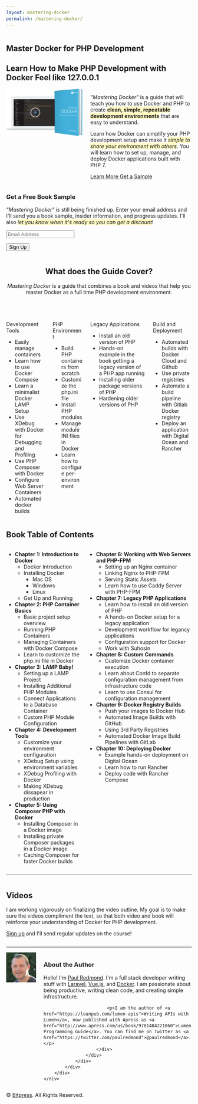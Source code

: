 ```yaml
---
layout: mastering-docker
permalink: /mastering-docker/
---
```

<section class="hero section header is-small has-text-centered">
    <div class="container">
        <div class="columns">
            <div class="column is-10 is-offset-1 ">
                <h1 class="title size-medium is-spaced is-intro">Master Docker for <strong>PHP Development</strong></h1>
                <h2 class="subtitle">Learn How to Make PHP Development with Docker Feel like <strong>127.0.0.1</strong></h2>
            </div>
        </div>
        <div class="columns">
            <!-- <div class="column is-half is-offset-one-quarter">
                <p>
                    Learn modern approaches to using Docker as a PHP development environment. You will be able to develop, debug, and master your local environment with this book. Your company is probably thinking about—or is already—using Docker. <strong>Are you ready?</strong>
                </p>
            </div> -->
        </div>
    </div>
</section>

<section class="hero section is-small intro">
    <div class="container is-fullhd" style="">
        <div class="columns level">
            <div class="column is-8-desktop is-6-tablet has-text-centered level-left">
                <div class="columns">
                    <div class="column is-10-desktop is-offset-1-desktop">
                        <img src="/assets/images/docker-book/docker-php-lead-product-no-phone.png" />
                    </div>
                </div>
            </div>
            <div class="column is-4-desktop is-6-tablet has-text-left level-right">
                <p class="title is-4 is-spaced">
                    <em>"Mastering Docker"</em> is a guide that will teach you how to use Docker and PHP to create <strong style="background: #FFF9C4">clean, simple, repeatable development environments</strong> that are easy to understand.
                </p>
                <p class="pad-b">
                    Learn how Docker can simplify your PHP development setup and make it <em style="background: #FFF9C4">simple to share your environment with others</em>. You will learn how to set up, manage, and deploy Docker applications built with PHP 7.
                </p>
                <p>
                   <!-- <a class="button is-info buy-button mb-1-mobile w-100-mobile" href="https://leanpub.com/docker-for-php-developers" target="_blank">
                        <span>$9</span>
                        Early Access Version
                    </a> -->
                    <a class="button is-info mb-1-mobile w-100-mobile" href="#contents">
                        Learn More
                    </a>
                    <a class="button mb-1-mobile w-100-mobile" href="#sample">Get a Sample</a>
                </p>
            </div>
        </div>
    </div>
</section>

<section class="section email-signup" id="sample">
    <div class="container">
        <div class="content">
            <div class="columns">
                <div class="column is-offset-3 is-6">
                    <script src="https://assets.convertkit.com/assets/CKJS4.js?v=21"></script>
                    <div id="ck_success_msg" class="notification is-success"  style="display:none;">
                      <p>Success! Check your email for a sample soon.</p>
                    </div>
                    <!--  Form starts here  -->
                    <form id="ck_subscribe_form" class="ck_subscribe_form" action="https://app.convertkit.com/landing_pages/251217/subscribe" data-remote="true">
                      <input type="hidden" value="{&quot;form_style&quot;:&quot;naked&quot;}" id="ck_form_options">
                      <input type="hidden" name="id" value="251217" id="landing_page_id">
                        <h3>Get a Free Book Sample</h3>
                        <div>
                            <p class="pad-b">
                                <em>"Mastering Docker"</em> is still being finished up. Enter your email address and I'll send you a book sample, insider information, and progress updates. I'll also <em style="background: #FFF9C4">let you know when it's ready so you can get a discount</em>!
                            </p>
                        </div>
                    <div id="ck_error_msg" class="notification is-danger" style="display:none;">
                      <p>There was an error submitting your subscription. Please try again.</p>
                    </div>
                      <div class="field has-addons">
                          <p class="control is-expanded">
                              <input class="input" type="email" name="email" value="" required placeholder="Email Address" />
                          </p>
                          <p class="control">
                              <button class="button is-primary" type="submit" id="ck_subscribe_button">Sign Up</button>
                          </p>
                      </div>
                    </form>
                </div>
            </div>
        </div>
    </div>
</section>

<section class="section book-contents" id="contents">
    <div class="container">
        <div class="content">
            <header class="column is-6-desktop is-offset-3-desktop">
                <h2 class="title has-text-centered">What does the Guide Cover?</h2>
                <p style="margin-bottom: 2rem"><em>Mastering Docker</em> is a guide that combines a book and videos that help you master Docker as a full time PHP development environment.</p>
            </header>
            <div class="whats-inside columns is-multiline">
                <div class="column is-3-desktop is-6-tablet">
                    <div class="content info-box">
                        <p class="title is-4">
                            Development Tools
                        </p>
                        <!-- <p>One of the toughest challenges when trying out Docker is learning how to get comfortable with Docker.</p> -->
                        <ul>
                            <li>Easily manage containers</li>
                            <li>Learn how to use Docker Compose</li>
                            <li>Learn a minimalist Docker LAMP Setup</li>
                            <li>Use XDebug with Docker for Debugging and Profiling</li>
                            <li>Use PHP Composer with Docker</li>
                            <li>Configure Web Server Containers</li>
                            <li>Automated docker builds</li>
                        </ul>
                    </div>
                </div>
                <div class="column is-3-desktop is-6-tablet">
                    <div class="content info-box">
                        <p class="title is-4">PHP Environment</p>
                        <!-- <p>Learn through examples that walk you through installing PHP modules, INI files, and running web servers.</p> -->
                        <ul>
                            <li>Build PHP containers from scratch</li>
                            <li>Customize the php.ini file</li>
                            <li>Install PHP modules</li>
                            <li>Manage module INI files in Docker</li>
                            <li>Learn how to configure per-environment</li>
                        </ul>
                    </div>
                </div>
                <div class="column is-3-desktop is-6-tablet">
                    <div class="content info-box">
                        <p class="title is-4">Legacy Applications</p>
                        <!-- <p>Let's face it, most of us have worked with that old PHP application running on legacy hardware.</p> -->
                        <ul>
                            <li>Install an old version of PHP</li>
                            <li>Hands-on example in the book getting a legacy version of a PHP app running</li>
                            <li>Installing older package versions of PHP</li>
                            <li>Hardening older versions of PHP</li>
                        </ul>
                    </div>
                </div>
                <div class="column is-3-desktop is-6-tablet">
                    <div class="content info">
                        <p class="title is-4">Build and Deployment</p>
                        <!-- <p>You need to eventually build images and deploy them to production. We will automate builds and walk through deploying to the cloud.</p> -->
                        <ul>
                            <li>Automated builds with Docker Cloud and Github</li>
                            <li>Use private registries</li>
                            <li>Automate a build pipeline with Gitlab Docker registry</li>
                            <li>Deploy an application with Digital Ocean and Rancher</li>
                        </ul>
                    </div>
                </div>
            </div>
        </div>
    </div>
</section>

<section class="section table-of-contents">
    <div class="container">
        <div class="content">
            <h1 class="title has-text-centered">
                <span class="icon">
                    <i class="fa fa-list" aria-hidden="true"></i>
                </span>
                Book Table of Contents
            </h1>
            <div class="columns">
                <div class="column is-10 is-offset-1">
                    <div class="columns">
                        <div class="column is-6">
                            <ul>
                                <li>
                                    <strong>Chapter 1: Introduction to Docker</strong>
                                    <ul>
                                        <li>Docker Introduction</li>
                                        <li>
                                            Installing Docker
                                            <ul>
                                                <li>Mac OS</li>
                                                <li>Windows</li>
                                                <li>Linux</li>
                                            </ul>
                                        </li>
                                        <li>Get Up and Running</li>
                                    </ul>
                                </li>
                                <li>
                                    <strong>Chapter 2: PHP Container Basics</strong>
                                    <ul>
                                        <li>Basic project setup overview</li>
                                        <li>Running PHP Containers</li>
                                        <li>Managing Containers with Docker Compose</li>
                                        <li>Learn to customize the php.ini file in Docker</li>
                                    </ul>
                                </li>
                                <li>
                                    <strong>Chapter 3: LAMP Baby!</strong>
                                    <ul>
                                        <li>Setting up a LAMP Project</li>
                                        <li>Installing Additional PHP Modules</li>
                                        <li>Connect Applications to a Database Container</li>
                                        <li>Custom PHP Module Configuration</li>
                                    </ul>
                                </li>
                                <li>
                                    <strong>Chapter 4: Development Tools</strong>
                                    <ul>
                                        <li>Customize your environment configuration</li>
                                        <li>XDebug Setup using environment variables</li>
                                        <li>XDebug Profiling with Docker</li>
                                        <li>Making XDebug dissapear in production</li>
                                    </ul>
                                </li>
                                <li>
                                    <strong>Chapter 5: Using Composer PHP with Docker</strong>
                                    <ul>
                                        <li>Installing Composer in a Docker image</li>
                                        <li>Installing private Composer packages in a Docker image</li>
                                        <li>Caching Composer for faster Docker builds</li>
                                    </ul>
                                </li>
                            </ul>
                        </div>
                        <div class="column is-6">
                            <ul>
                                <li>
                                    <strong>Chapter 6: Working with Web Servers and PHP-FPM</strong>
                                    <ul>
                                        <li>Setting up an Nginx container</li>
                                        <li>Linking Nginx to PHP-FPM</li>
                                        <li>Serving Static Assets</li>
                                        <li>Learn how to use Caddy Server with PHP-FPM</li>
                                    </ul>
                                </li>
                                <li>
                                    <strong>Chapter 7: Legacy PHP Applications</strong>
                                    <ul>
                                        <li>Learn how to install an old version of PHP</li>
                                        <li>A hands-on Docker setup for a legacy application</li>
                                        <li>Development workflow for legancy applications</li>
                                        <li>Configuration support for Docker</li>
                                        <li>Work with Suhosin</li>
                                    </ul>
                                </li>
                                <li>
                                    <strong>Chapter 8: Custom Commands</strong>
                                    <ul>
                                        <li>Customize Docker container execution</li>
                                        <li>Learn about Confd to separate configuration management from infrastructure code</li>
                                        <li>Learn to use Consul for configuration management</li>
                                    </ul>
                                </li>
                                <li>
                                    <strong>Chapter 9: Docker Registry Builds</strong>
                                    <ul>
                                        <li>Push your images to Docker Hub</li>
                                        <li>Automated Image Builds with GitHub</li>
                                        <li>Using 3rd Party Registries</li>
                                        <li>Automated Docker Image Build Pipelines with GitLab</li>
                                    </ul>
                                </li>
                                <li>
                                    <strong>Chapter 10: Deploying Docker</strong>
                                    <ul>
                                        <li>Example hands-on deployment on Digital Ocean</li>
                                        <li>Learn how to run Rancher</li>
                                        <li>Deploy code with Rancher Compose</li>
                                    </ul>
                                </li>
                            </ul>
                        </div>
                    </div>
                </div>
            </div>
        </div>
    </div>
</section>
<hr>
<section class="section video">
    <div class="container">
        <div class="content">
            <div class="columns">
                <div class="column is-half is-offset-one-quarter">
                    <h1 class="title has-text-centered">
                        <i class="fa fa-television" aria-hidden="true"></i>
                        Videos
                    </h1>
                    <p>I am working vigorously on finalizing the video outline. My goal is to make sure the videos compliment the text, so that both video and book will reinforce your understanding of Docker for PHP development.</p>
                    <p><a href="#sample">Sign up</a> and I'll send regular updates on the course!</p>
                </div>
            </div>
            <div class="columns">
                <div class="column is-12 has-text-centered">
                </div>
            </div>
        </div>
    </div>
</section>
<hr>
<section class="section about-author is-small no-bg-image-mobile">
    <div class="container">
        <div class="columns">
            <div class="column is-9 is-offset-1 is-7-desktop is-offset-2-desktop">
                <div class="columns">
                    <div class="column is-3 has-text-centered">
                        <img class="avatar image is-128x128" src="/assets/images/docker-book/paul-redmond.jpeg" alt="Paul Redmond" />
                    </div>
                    <div class="column is-9">
                        <div class="content">
                            <h3 class="title">About the Author</h3>
                            <p>Hello! I'm <a href="https://github.com/paulredmond">Paul Redmond</a>. I'm a full stack developer writing stuff with <a href="https://laravel.com/">Laravel</a>, <a href="https://vuejs.org/">Vue.js</a>, and <a href="https://www.docker.com/">Docker</a>. I am passionate about being productive, writing clean code, and creating simple infrastructure.</p>

                            <p>I am the author of <a href="https://leanpub.com/lumen-apis">Writing APIs with Lumen</a>, now published with Apress as <a href="http://www.apress.com/us/book/9781484221860">Lumen Programming Guide</a>. You can find me on Twitter as <a href="https://twitter.com/paulredmond">@paulredmond</a>.</p>
                        </div>
                    </div>
                </div>
            </div>
        </div>
    </div>
</section>
<section class="section footer has-text-centered">
    <p>&copy; <a href="http://bitpress.io/">Bitpress</a>. All Rights Reserved.</p>
</section>
